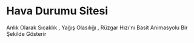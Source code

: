 # Hava Durumu Sitesi
 Anlık Olarak Sıcaklık , Yağış Olasılığı , Rüzgar Hızı'nı Basit Animasyolu Bir Şekilde Gösterir
